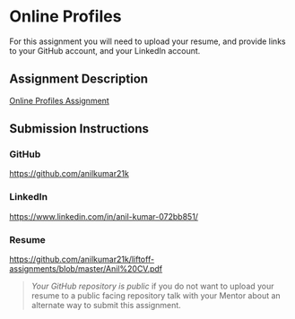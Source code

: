 # Online Profiles
For this assignment you will need to upload your resume, and provide links to your GitHub account, and your LinkedIn account.

## Assignment Description
[Online Profiles Assignment](https://education.launchcode.org/liftoff/assignments/online-profiles/)

## Submission Instructions

### GitHub
https://github.com/anilkumar21k

### LinkedIn
https://www.linkedin.com/in/anil-kumar-072bb851/

### Resume
https://github.com/anilkumar21k/liftoff-assignments/blob/master/Anil%20CV.pdf

> *Your GitHub repository is public* if you do not want to upload your resume to a public facing repository talk with your Mentor about an alternate way to submit this assignment.